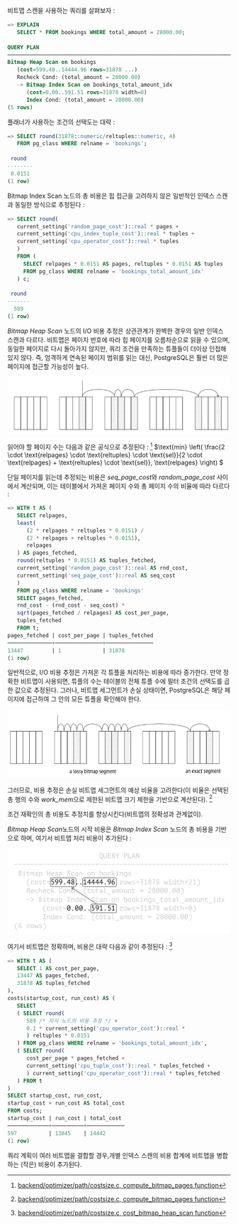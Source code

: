 비트맵 스캔을 사용하는 쿼리를 살펴보자 : 


```sql
=> EXPLAIN
   SELECT * FROM bookings WHERE total_amount = 28000.00;

QUERY PLAN
────────────────────────────────────────────────────────────────────────────
Bitmap Heap Scan on bookings
   (cost=599.48..14444.96 rows=31878 ...)
   Recheck Cond: (total_amount = 28000.00)
   -> Bitmap Index Scan on bookings_total_amount_idx
      (cost=0.00..591.51 rows=31878 width=0)
      Index Cond: (total_amount = 28000.00)
(5 rows)
```

플래너가 사용하는 조건의 선택도는 대략  : 

```sql
=> SELECT round(31878::numeric/reltuples::numeric, 4)
   FROM pg_class WHERE relname = 'bookings';

 round
--------
 0.0151
(1 row)
```

Bitmap Index Scan 노드의 총 비용은 힙 접근을 고려하지 않은 일반적인 인덱스 스캔과 동일한 방식으로 추정된다 : 

```sql
=> SELECT round(
   current_setting('random_page_cost')::real * pages +
   current_setting('cpu_index_tuple_cost')::real * tuples +
   current_setting('cpu_operator_cost')::real * tuples
   )
   FROM (
     SELECT relpages * 0.0151 AS pages, reltuples * 0.0151 AS tuples
     FROM pg_class WHERE relname = 'bookings_total_amount_idx'
   ) c;

 round
-------
  589
(1 row)
```

*Bitmap Heap Scan* 노드의 I/O 비용 추정은 상관관계가 완벽한 경우의 일반 인덱스 스캔과 다르다. 비트맵은 페이지 번호에 따라 힙 페이지를 오름차순으로 읽을 수 있으며, 동일한 페이지로 다시 돌아가지 않지만, 쿼리 조건을 만족하는 튜플들이 더이상 인접해있지 않다.
즉, 엄격하게 연속된 페이지 범위를 읽는 대신, PostgreSQL은 훨씬 더 많은 페이지에 접근할 가능성이 높다.

![](image/Pasted%20image%2020241022100308.png)


읽어야 할 페이지 수는 다음과 같은 공식으로 추정된다 :  [^1]
$\text{min} \left( \frac{2 \cdot \text{relpages} \cdot \text{reltuples} \cdot \text{sel}}{2 \cdot \text{relpages} + \text{reltuples} \cdot \text{sel}}, \text{relpages} \right)
$

단일 페이지를 읽는데 추정되는 비용은 *seq_page_cost*와 *random_page_cost* 사이에서 계산되며, 이는 테이블에서 가져온 페이지 수와 총 페이지 수의 비율에 따라 다르다 : 


```sql
=> WITH t AS (
   SELECT relpages,
   least(
      (2 * relpages * reltuples * 0.0151) /
      (2 * relpages + reltuples * 0.0151),
      relpages
   ) AS pages_fetched,
   round(reltuples * 0.0151) AS tuples_fetched,
   current_setting('random_page_cost')::real AS rnd_cost,
   current_setting('seq_page_cost')::real AS seq_cost
   )
   FROM pg_class WHERE relname = 'bookings'
   SELECT pages_fetched,
   rnd_cost - (rnd_cost - seq_cost) *
   sqrt(pages_fetched / relpages) AS cost_per_page,
   tuples_fetched
   FROM t;
pages_fetched | cost_per_page | tuples_fetched
──────────────+───────────────+───────────────
13447         | 1             | 31878
(1 row)

```

일반적으로, I/O 비용 추정은 가져온 각 튜플을 처리하는 비용에 따라 증가한다. 만약 정확한 비트맵이 사용되면, 튜플의 수는 테이블의 전체 튜플 수에 필터 조건의 선택도를 곱한 값으로 추정된다. 그러나, 비트맵 세그먼트가 손실 상태이면, PostgreSQL은 해당 페이지에 접근하여 그 안의 모든 튜플을 확인해야 한다.

![](image/Pasted%20image%2020241022102604.png)

그러므로, 비용 추정은 손실 비트맵 세그먼트의 예상 비율을 고려한다(이 비율은 선택된 총 행의 수와 *work_mem*으로 제한된 비트맵 크기 제한을 기반으로 계산된다). [^1]

조건 재확인의 총 비용도 추정치를 향상시킨다(비트맵의 정확성과 관계없이).

*Bitmap Heap Scan*노드의 시작 비용은 *Bitmap Index Scan* 노드의 총 비용을 기반으로 하며, 여기서 비트맵 처리 비용이 추가된다 : 

![](image/Pasted%20image%2020241022103710.png)

여기서 비트맵은 정확하며, 비용은 대략 다음과 같이 추정된다 : [^2]

```sql
=> WITH t AS (
   SELECT 1 AS cost_per_page,
   13447 AS pages_fetched,
   31878 AS tuples_fetched
),
costs(startup_cost, run_cost) AS (
   SELECT
   ( SELECT round(
      589 /* 자식 노드의 비용 추정 */ +
      0.1 * current_setting('cpu_operator_cost')::real *
      ) reltuples * 0.0151
   ) FROM pg_class WHERE relname = 'bookings_total_amount_idx',
   ( SELECT round(
      cost_per_page * pages_fetched +
      current_setting('cpu_tuple_cost')::real * tuples_fetched +
      ) current_setting('cpu_operator_cost')::real * tuples_fetched
   ) FROM t
)
SELECT startup_cost, run_cost,
startup_cost + run_cost AS total_cost
FROM costs;
startup_cost | run_cost | total_cost
─────────────+──────────+────────────
597          | 13845    | 14442
(1 row)
```

쿼리 계획이 여러 비트맵을 결합할 경우,개별 인덱스 스캔의 비용 합계에 비트맵을 병합하는 (작은) 비용이 추가된다. 



[^1]:[backend/optimizer/path/costsize.c, compute_bitmap_pages function](https://git.postgresql.org/gitweb/?p=postgresql.git;a=blob;f=src/backend/optimizer/path/costsize.c;hb=REL_14_STABLE)

[^2]:[backend/optimizer/path/costsize.c, cost_bitmap_heap_scan function](https://git.postgresql.org/gitweb/?p=postgresql.git;a=blob;f=src/backend/optimizer/path/costsize.c;hb=REL_14_STABLE)

[^3]:[backend/optimizer/path/costsize.c, cost_bitmap_and_node & cost_bitmap_or_node functions](https://git.postgresql.org/gitweb/?p=postgresql.git;a=blob;f=src/backend/optimizer/path/costsize.c;hb=REL_14_STABLE)